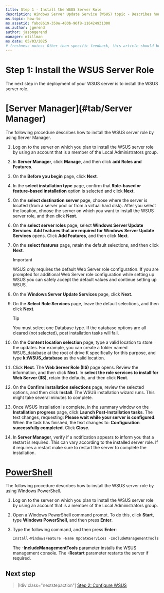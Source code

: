 ```yaml
---
title: Step 1 - Install the WSUS Server Role
description: Windows Server Update Service (WSUS) topic - Describes how to install the server role using Server Manager
ms.topic: how-to
ms.assetid: fabc8619-350e-403b-96f8-116424931300
ms.author: jgerend
author: jasongerend
manager: mtillman
ms.date: 05/03/2025
# freshness notes: Other than specific feedback, this article should be evergreen as of 5/02/2025 until the next version released or the end of support. The content is still relevant and accurate, and the links are still valid. The article is not time-sensitive and does not require any updates or changes at this time.
---
```

# Step 1: Install the WSUS Server Role

The next step in the deployment of your WSUS server is to install the WSUS server role.

# [Server Manager](#tab/Server Manager)

The following procedure describes how to install the WSUS server role by using Server Manager.

1.  Log on to the server on which you plan to install the WSUS server role by using an account that is a member of the Local Administrators group.

2.  In **Server Manager**, click **Manage**, and then click **add Roles and Features**.

3.  On the **Before you begin** page, click **Next**.

4.  In the **select installation type** page, confirm that **Role-based or feature-based installation** option is selected and click **Next**.

5.  On the **select destination server** page, choose where the server is located (from a server pool or from a virtual hard disk). After you select the location, choose the server on which you want to install the WSUS server role, and then click **Next**.

6.  On the **select server roles** page, select **Windows Server Update Services**.  **Add features that are required for Windows Server Update Services** opens. Click **Add Features**, and then click **Next**.

7.  On the **select features** page, retain the default selections, and then click **Next**.

    > [!IMPORTANT]
    > WSUS only requires the default Web Server role configuration. If you are prompted for additional Web Server role configuration while setting up WSUS you can safely accept the default values and continue setting up WSUS.

8.  On the **Windows Server Update Services** page, click **Next**.

9. On the **Select Role Services** page, leave the default selections, and then click **Next**.

    > [!TIP]
    > You must select one Database type. If the database options are all cleared (not selected), post installation tasks will fail.

10. On the **Content location selection** page, type a valid location to store the updates. For example, you can create a folder named WSUS_database at the root of drive K specifically for this purpose, and type **k:\WSUS_database** as the valid location.

11. Click **Next**. The **Web Server Role (IIS)** page opens. Review the information, and then click **Next**. In **select the role services to install for Web Server (IIS)**, retain the defaults, and then click **Next**.

12. On the **Confirm installation selections** page, review the selected options, and then click **Install**. The WSUS installation wizard runs. This might take several minutes to complete.

13. Once WSUS installation is complete, in the summary window on the **Installation progress** page, click **Launch Post-Installation tasks**. The text changes, requesting: **Please wait while your server is configured**. When the task has finished, the text changes to: **Configuration successfully completed**. Click **Close**.

14. In **Server Manager**, verify if a notification appears to inform you that a restart is required. This can vary according to the installed server role. If it requires a restart make sure to restart the server to complete the installation.

# [PowerShell](#tab/PowerShell)

The following procedure describes how to install the WSUS server role by using Windows PowerShell.

1. Log on to the server on which you plan to install the WSUS server role by using an account that is a member of the Local Administrators group.
2. Open a Windows PowerShell command prompt. To do this, click **Start**, type **Windows PowerShell**, and then press **Enter**.
3. Type the following command, and then press **Enter**:

    ```powershell
    Install-WindowsFeature -Name UpdateServices -IncludeManagementTools -Restart
    ```

    The **-IncludeManagementTools** parameter installs the WSUS management console. The **-Restart** parameter restarts the server if required.

## Next step

> [!div class="nextstepaction"]
> [Step 2: Configure WSUS](2-configure-wsus.md)
